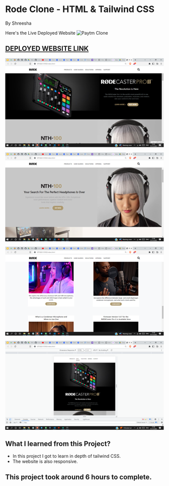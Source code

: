 # Rode Clone - HTML & Tailwind CSS

By Shreesha

Here's the Live Deployed Website ![Paytm Clone](https://img.shields.io/badge/Shopify-Clone-orange)


## [DEPLOYED WEBSITE LINK](https://shopify-clone-tailwindcss-jsbootcamp.netlify.app/)

![Completed Website](./readmeImages/websiteSnap1.png)

![Completed Website](./readmeImages/websiteSnap2.png)

![Completed Website](./readmeImages/websiteSnap3.png)

![Completed Website](./readmeImages/websiteSnap4.png)


## What I learned from this Project?

- In this project I got to learn in depth of tailwind CSS.
- The website is also responsive.


## This project took around 6 hours to complete.